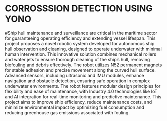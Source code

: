 # CORROSSSION DETECTION USING YONO 
#Ship hull maintenance and surveillance are critical in the maritime sector for guaranteeing operating efficiency and extending vessel lifespan. This project proposes a novel robotic system developed for autonomous ship hull observation and cleaning, designed to operate underwater with minimal human intervention. This innovative solution combines mechanical rollers and water jets to ensure thorough cleaning of the ship’s hull, removing biofouling and debris effectively. The robot utilizes N52 permanent magnets for stable adhesion and precise movement along the curved hull surface. Advanced sensors, including ultrasonic and IMU modules, enhance navigation and obstacle detection, ensuring safe operation in complex underwater environments.
The robot features modular design principles for flexibility and ease of maintenance, with Industry 4.0 technologies like IoT and AI integration for real-time monitoring and predictive maintenance. This project aims to improve ship efficiency, reduce maintenance costs, and minimize environmental impact by optimizing fuel consumption and reducing greenhouse gas emissions associated with fouling.
